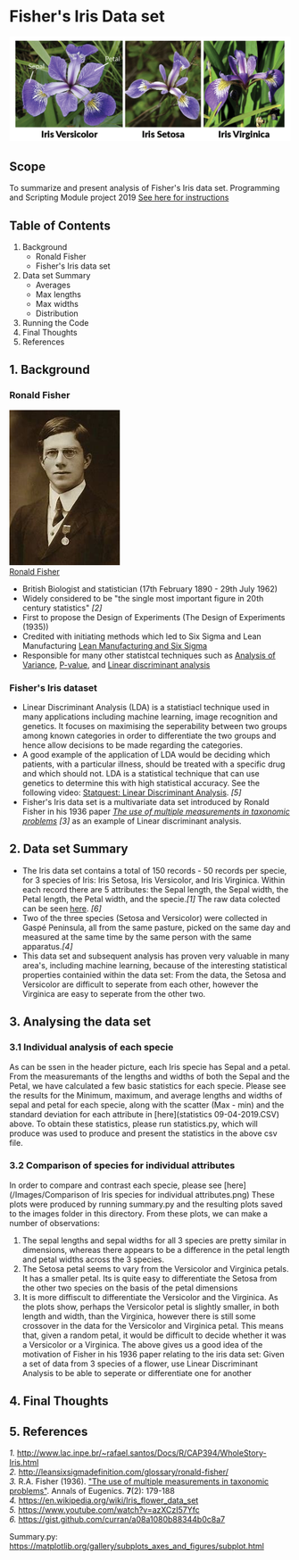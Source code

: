 # Fisher's Iris Data set
![The Iris Family](/Images/iris-machinelearning.png)
## Scope
To summarize and present analysis of Fisher's Iris data set. Programming and Scripting Module project 2019
[See here for instructions](https://github.com/ianmcloughlin/project-pands/raw/master/project.pdf)
## Table of Contents
1. Background
    - Ronald Fisher
    - Fisher's Iris data set
2. Data set Summary
    - Averages
    - Max lengths
    - Max widths
    - Distribution
3. Running the Code
4. Final Thoughts
5. References

## 1. Background
### Ronald Fisher 
![Ronald Fisher](/Images/Ronald.Fisher.jpg)  
[Ronald Fisher](http://leansixsigmadefinition.com/glossary/ronald-fisher/)  
* British Biologist and statistician (17th February 1890 - 29th July 1962)
* Widely considered to be "the single most important figure in 20th century statistics" *[2]*
* First to propose the Design of Experiments (The Design of Experiments (1935))
* Credited with initiating methods which led to Six Sigma and Lean Manufacturing [Lean Manufacturing and Six Sigma](http://leansixsigmadefinition.com/glossary/six-sigma/)
* Responsible for many other statistcal techniques such as [Analysis of Variance](http://leansixsigmadefinition.com/glossary/anova/), [P-value](https://en.wikipedia.org/wiki/P-value), and [Linear discriminant analysis](https://en.wikipedia.org/wiki/Linear_discriminant_analysis)

### Fisher's Iris dataset
* Linear Discriminant Analysis (LDA) is a statistiacl technique used in many applications including machine learning, image recognition and genetics. It focuses on maximising the seperability between two groups among known categories in order to differentiate the two groups and hence allow decisions to be made regarding the categories. 
* A good example of the application of LDA would be deciding which patients, with a particular illness, should be treated with a specific drug and which should not. LDA is a statistical technique that can use genetics to determine this with high statistical accuracy. See the following video: [Statquest: Linear Discriminant Analysis](https://www.youtube.com/watch?v=azXCzI57Yfc). *[5]*
* Fisher's Iris data set is a multivariate data set introduced by Ronald Fisher in his 1936 paper *[The use of multiple measurements in taxonomic problems](https://onlinelibrary.wiley.com/doi/epdf/10.1111/j.1469-1809.1936.tb02137.x)* *[3]* as an example of Linear discriminant analysis.

## 2. Data set Summary
* The Iris data set contains a total of 150 records - 50 records per specie, for 3 species of Iris: Iris Setosa, Iris Versicolor, and Iris Virginica. Within each record there are 5 attributes: the Sepal length, the Sepal width, the Petal length, the Petal width, and the specie.*[1]* The raw data colected can be seen [here](/Data/iris.csv). *[6]*
* Two of the three species (Setosa and Versicolor) were collected in Gaspé Peninsula, all from the same pasture, picked on the same day and measured at the same time by the same person with the same apparatus.*[4]*
* This data set and subsequent analysis has proven very valuable in many area's, including machine learning, because of the interesting statistical properties containied within the data set: From the data, the Setosa and Versicolor are difficult to seperate from each other, however the Virginica are easy to seperate from the other two.

## 3. Analysing the data set
### 3.1 Individual analysis of each specie
As can be ssen in the header picture, each Iris specie has Sepal and a petal. From the measuremants of the lengths and widths of both the Sepal and the Petal, we have calculated a few basic statistics for each specie. Please see the results for the Minimum, maximum, and average lengths and widths of sepal and petal for each specie, along with the scatter (Max - min) and the standard deviation for each attribute in [here](statistics 09-04-2019.CSV) above. To obtain these statistics, please run statistics.py, which will produce was used to produce and present the statistics in the above csv file.

### 3.2 Comparison of species for individual attributes
In order to compare and contrast each specie, please see [here](/Images/Comparison of Iris species for individual attributes.png) These plots were produced by running summary.py and the resulting plots saved to the images folder in this directory. From these plots, we can make a number of observations:
1. The sepal lengths and sepal widths for all 3 species are pretty similar in dimensions, whereas there appears to be a difference in the petal length and petal widths across the 3 species.
2. The Setosa petal seems to vary from the Versicolor and Virginica petals. It has a smaller petal. Its is quite easy to differentiate the Setosa from the other two species on the basis of the petal dimensions
3. It is more diffiscult to differentiate the Versicolor and the Virginica. As the plots show, perhaps the Versicolor petal is slightly smaller, in both length and width, than the Virginica, however there is still some crossover in the data for the Versicolor and Virginica petal. This means that, given a random petal, it would be difficult to decide whether it was a Versicolor or a Virginica.
The above gives us a good idea of the motivation of Fisher in his 1936 paper relating to the iris data set: Given a set of data from 3 species of a flower, use Linear Discriminant Analysis to be able to seperate or differentiate one for another 


## 4. Final Thoughts

## 5. References
*1.* http://www.lac.inpe.br/~rafael.santos/Docs/R/CAP394/WholeStory-Iris.html  
*2.* http://leansixsigmadefinition.com/glossary/ronald-fisher/  
*3.* R.A. Fisher (1936). ["The use of multiple measurements in taxonomic problems"](https://onlinelibrary.wiley.com/doi/epdf/10.1111/j.1469-1809.1936.tb02137.x). Annals of Eugenics. **7**(2): 179-188  
*4.* https://en.wikipedia.org/wiki/Iris_flower_data_set  
*5.* https://www.youtube.com/watch?v=azXCzI57Yfc  
*6.* https://gist.github.com/curran/a08a1080b88344b0c8a7

Summary.py: https://matplotlib.org/gallery/subplots_axes_and_figures/subplot.html








